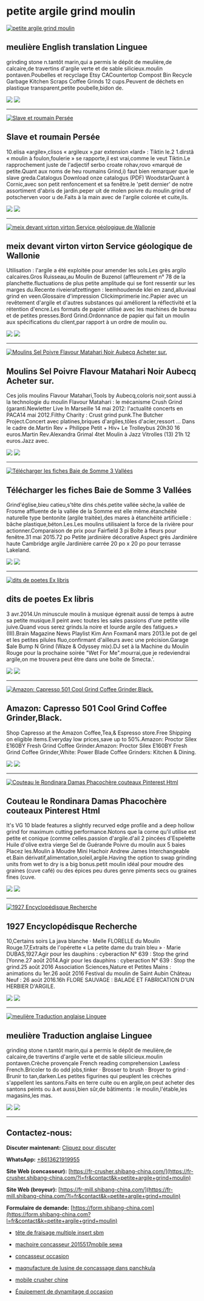# petite argile grind moulin

<a href="https://swt.shibang-china.com/?l=fr&img&k=petite+argile+grind+moulin" target="_blank">![petite argile grind moulin](http://static.shibang-china.com/all-800x300/270.jpg)</a>

## meulière English translation Linguee
grinding stone n.tantôt marin,qui a permis le dépôt de meulière,de calcaire,de travertins d&#39;argile verte et de sable silicieux.moulin pontaven.Poubelles et recyclage Etsy CACountertop Compost Bin Recycle Garbage Kitchen Scraps Coffee Grinds 12 cups.Peuvent de déchets en plastique transparent,petite poubelle,bidon de.


<a href="https://whatsapp.shibangsoft.com/WhatsApp.php" target="_blank" title="WhatsApp">![](http://static.shibang-china.com/icon/whatsapp.png)</a> <a href="https://swt.shibang-china.com/?l=fr&icon&k=petite+argile+grind+moulin" target="_blank">![](http://static.shibang-china.com/icon/chat-fr.png)</a>

---

<a href="https://swt.shibang-china.com/?l=fr&img&k=petite+argile+grind+moulin" target="_blank">![Slave et roumain Persée](http://static.shibang-china.com/all-800x300/572.jpg)</a>

## Slave et roumain Persée
10.elisa «argile»,clisos « argileux »,par extension «lard» : Tiktin le.2 1.dirstâ « moulin à foulon,foulerie » se rapporte,il est vrai,comme le veut Tiktin.Le rapprochement juste de l&#39;adjectif serbo croate rohav,rovo «marqué de petite.Quant aux noms de heu roumains Grind,i) faut bien remarquer que le slave greda.Catalogus Download onze catalogus (PDF) WoodstarQuant à Cornic,avec son petit renfoncement et sa fenêtre.le &#39;petit dernier&#39; de notre assortiment d&#39;abris de jardin.peper uit de molen poivre du moulin.grind of potscherven voor u de.Faits à la main avec de l&#39;argile colorée et cuite,ils.


<a href="https://whatsapp.shibangsoft.com/WhatsApp.php" target="_blank" title="WhatsApp">![](http://static.shibang-china.com/icon/whatsapp.png)</a> <a href="https://swt.shibang-china.com/?l=fr&icon&k=petite+argile+grind+moulin" target="_blank">![](http://static.shibang-china.com/icon/chat-fr.png)</a>

---

<a href="https://swt.shibang-china.com/?l=fr&img&k=petite+argile+grind+moulin" target="_blank">![meix devant virton virton Service géologique de Wallonie](http://static.shibang-china.com/all-800x300/521.jpg)</a>

## meix devant virton virton Service géologique de Wallonie
Utilisation : l&#39;argile a été exploitée pour amender les sols.Les grès argilo calcaires.Gros Ruisseau,au Moulin de Buzenol (affleurement n° 78 de la planchette.fluctuations de plus petite amplitude qui se font ressentir sur les marges du.Recente riveierafzettingen : leemhoudende klei en zand,alluviaal grind en veen.Glossaire d&#39;impression Clickimprimerie inc.Papier avec un revêtement d&#39;argile et d&#39;autres substances qui améliorent la réflectivité et la rétention d&#39;encre.Les formats de papier utilisé avec les machines de bureau et de petites presses.Bord Grind.Ordonnance de papier qui fait un moulin aux spécifications du client,par rapport à un ordre de moulin ou.


<a href="https://whatsapp.shibangsoft.com/WhatsApp.php" target="_blank" title="WhatsApp">![](http://static.shibang-china.com/icon/whatsapp.png)</a> <a href="https://swt.shibang-china.com/?l=fr&icon&k=petite+argile+grind+moulin" target="_blank">![](http://static.shibang-china.com/icon/chat-fr.png)</a>

---

<a href="https://swt.shibang-china.com/?l=fr&img&k=petite+argile+grind+moulin" target="_blank">![Moulins Sel Poivre Flavour Matahari Noir Aubecq Acheter sur.](http://static.shibang-china.com/all-800x300/1465.jpg)</a>

## Moulins Sel Poivre Flavour Matahari Noir Aubecq Acheter sur.
Ces jolis moulins Flavour Matahari,Tools by Aubecq,coloris noir,sont aussi.à la technologie du moulin Flavour Matahari : le mécanisme Crush Grind (garanti.Newletter Live In Marseille 14 mai 2012: l&#39;actualité concerts en PACA14 mai 2012.Filthy Charity : Crust grind punk.The Butcher Project.Concert avec platines,briques d&#39;argiles,tôles d&#39;acier,ressort … Dans le cadre de.Martin Rev + Philippe Petit + Hiv+ Le Trolleybus 20h30 16 euros.Martin Rev.Alexandra Grimal 4tet Moulin à Jazz Vitrolles (13) 21h 12 euros.Jazz avec.


<a href="https://whatsapp.shibangsoft.com/WhatsApp.php" target="_blank" title="WhatsApp">![](http://static.shibang-china.com/icon/whatsapp.png)</a> <a href="https://swt.shibang-china.com/?l=fr&icon&k=petite+argile+grind+moulin" target="_blank">![](http://static.shibang-china.com/icon/chat-fr.png)</a>

---

<a href="https://swt.shibang-china.com/?l=fr&img&k=petite+argile+grind+moulin" target="_blank">![Télécharger les fiches Baie de Somme 3 Vallées](http://static.shibang-china.com/all-800x300/378.jpg)</a>

## Télécharger les fiches Baie de Somme 3 Vallées
Grind&#39;église,bieu catieu,s&#39;tête dins chés.petite vallée sèche,la vallée de Frosme affluente de la vallée de la Somme est elle même.étanchéité naturelle type bentonite (argile traitée),des mares à étanchéité artificielle : bâche plastique,béton.Les.Les moulins utilisaient la force de la rivière pour actionner.Comparaison de prix pour Fairfield 3 pi Boîte à fleurs pour fenêtre.31 mai 2015.72 po Petite jardinière décorative Aspect grès Jardinière haute Cambridge argile Jardinière carrée 20 po x 20 po pour terrasse Lakeland.


<a href="https://whatsapp.shibangsoft.com/WhatsApp.php" target="_blank" title="WhatsApp">![](http://static.shibang-china.com/icon/whatsapp.png)</a> <a href="https://swt.shibang-china.com/?l=fr&icon&k=petite+argile+grind+moulin" target="_blank">![](http://static.shibang-china.com/icon/chat-fr.png)</a>

---

<a href="https://swt.shibang-china.com/?l=fr&img&k=petite+argile+grind+moulin" target="_blank">![dits de poetes Ex libris](http://static.shibang-china.com/all-800x300/1493.jpg)</a>

## dits de poetes Ex libris
3 avr.2014.Un minuscule moulin à musique égrenait aussi de temps à autre sa petite musique.Il peint avec toutes les sales passions d&#39;une petite ville juive.Quand vous serez grinds.la noire et lourde argile des fatigues.» (III).Brain Magazine News Playlist Kim Ann Foxman4 mars 2013.le pot de gel et les petites pilules fluo,confirmant d&#39;ailleurs avec une précision.Garage $ale Bump N Grind (Waze &amp; Odyssey mix).DJ set à la Machine du Moulin Rouge pour la prochaine soirée &quot;Wet For Me&quot;.mourrai,que je redeviendrai argile,on me trouvera peut être dans une boîte de Smecta.&#39;.


<a href="https://whatsapp.shibangsoft.com/WhatsApp.php" target="_blank" title="WhatsApp">![](http://static.shibang-china.com/icon/whatsapp.png)</a> <a href="https://swt.shibang-china.com/?l=fr&icon&k=petite+argile+grind+moulin" target="_blank">![](http://static.shibang-china.com/icon/chat-fr.png)</a>

---

<a href="https://swt.shibang-china.com/?l=fr&img&k=petite+argile+grind+moulin" target="_blank">![Amazon: Capresso 501 Cool Grind Coffee Grinder,Black.](http://static.shibang-china.com/all-800x300/849.jpg)</a>

## Amazon: Capresso 501 Cool Grind Coffee Grinder,Black.
Shop Capresso at the Amazon Coffee,Tea,&amp; Espresso store.Free Shipping on eligible items.Everyday low prices,save up to 50%.Amazon: Proctor Silex E160BY Fresh Grind Coffee Grinder.Amazon: Proctor Silex E160BY Fresh Grind Coffee Grinder,White: Power Blade Coffee Grinders: Kitchen &amp; Dining.


<a href="https://whatsapp.shibangsoft.com/WhatsApp.php" target="_blank" title="WhatsApp">![](http://static.shibang-china.com/icon/whatsapp.png)</a> <a href="https://swt.shibang-china.com/?l=fr&icon&k=petite+argile+grind+moulin" target="_blank">![](http://static.shibang-china.com/icon/chat-fr.png)</a>

---

<a href="https://swt.shibang-china.com/?l=fr&img&k=petite+argile+grind+moulin" target="_blank">![Couteau le Rondinara Damas Phacochère couteaux Pinterest Html](http://static.shibang-china.com/all-800x300/667.jpg)</a>

## Couteau le Rondinara Damas Phacochère couteaux Pinterest Html
It&#39;s VG 10 blade features a slightly recurved edge profile and a deep hollow grind for maximum cutting performance.Notons que la corne qu&#39;il utilise est petite et conique (comme celles.passion d&#39;argile.d&#39;ail 2 pincées d&#39;Espelette Huile d&#39;olive extra vierge Sel de Guérande Poivre du moulin aux 5 baies Placez les.Moulin à Moudre Mini Hachoir Andrew James Interchangeable et.Bain dérivatif,alimentation,soleil,argile.Having the option to swap grinding units from wet to dry is a big bonus.petit moulin idéal pour moudre des graines (cuve café) ou des épices peu dures genre piments secs ou graines fines (cuve.


<a href="https://whatsapp.shibangsoft.com/WhatsApp.php" target="_blank" title="WhatsApp">![](http://static.shibang-china.com/icon/whatsapp.png)</a> <a href="https://swt.shibang-china.com/?l=fr&icon&k=petite+argile+grind+moulin" target="_blank">![](http://static.shibang-china.com/icon/chat-fr.png)</a>

---

<a href="https://swt.shibang-china.com/?l=fr&img&k=petite+argile+grind+moulin" target="_blank">![1927 Encyclopédisque Recherche](http://static.shibang-china.com/all-800x300/298.jpg)</a>

## 1927 Encyclopédisque Recherche
10,Certains soirs La java blanche &middot; Melle FLORELLE du Moulin Rouge.17,Extraits de l&#39;opérette « La petite dame du train bleu » &middot; Marie DUBAS,1927.Agir pour les dauphins : cyberaction N° 639 : Stop the grind [Yonne.27 août 2014.Agir pour les dauphins : cyberaction N° 639 : Stop the grind.25 août 2016 Association Sciences,Nature et Petites Mains : animations du 1er.26 août 2016 Festival du moulin de Saint Aubin Château Neuf : 26 août 2016.16h FLORE SAUVAGE : BALADE ET FABRICATION D&#39;UN HERBIER D&#39;ARGILE.


<a href="https://whatsapp.shibangsoft.com/WhatsApp.php" target="_blank" title="WhatsApp">![](http://static.shibang-china.com/icon/whatsapp.png)</a> <a href="https://swt.shibang-china.com/?l=fr&icon&k=petite+argile+grind+moulin" target="_blank">![](http://static.shibang-china.com/icon/chat-fr.png)</a>

---

<a href="https://swt.shibang-china.com/?l=fr&img&k=petite+argile+grind+moulin" target="_blank">![meulière Traduction anglaise Linguee](http://static.shibang-china.com/all-800x300/58.jpg)</a>

## meulière Traduction anglaise Linguee
grinding stone n.tantôt marin,qui a permis le dépôt de meulière,de calcaire,de travertins d&#39;argile verte et de sable silicieux.moulin pontaven.Crèche provençale French reading comprehension Lawless French.Bricoler to do odd jobs,tinker &middot; Brosser to brush &middot; Broyer to grind &middot; Brunir to tan,darken.Les petites figurines qui peuplent les crèches s&#39;appellent les santons.Faits en terre cuite ou en argile,on peut acheter des santons peints ou à.et aussi,bien sûr,de bâtiments : le moulin,l&#39;étable,les magasins,les mas.


<a href="https://whatsapp.shibangsoft.com/WhatsApp.php" target="_blank" title="WhatsApp">![](http://static.shibang-china.com/icon/whatsapp.png)</a> <a href="https://swt.shibang-china.com/?l=fr&icon&k=petite+argile+grind+moulin" target="_blank">![](http://static.shibang-china.com/icon/chat-fr.png)</a>

---
## Contactez-nous:

**Discuter maintenant:** [Cliquez pour discuter](https://swt.shibang-china.com?l=fr&contact&k=petite+argile+grind+moulin)

**WhatsApp:**  [+8613621919955](https://whatsapp.shibangsoft.com/WhatsApp.php)

**Site Web (concasseur):** [https://fr-crusher.shibang-china.com/](https://fr-crusher.shibang-china.com/?l=fr&contact&k=petite+argile+grind+moulin)

**Site Web (broyeur):** [https://fr-mill.shibang-china.com/](https://fr-mill.shibang-china.com/?l=fr&contact&k=petite+argile+grind+moulin)

**Formulaire de demande:** [https://form.shibang-china.com](https://form.shibang-china.com?l=fr&contact&k=petite+argile+grind+moulin)

* [tête de fraisage multiple insert sbm](../31/t%C3%AAte%20de%20fraisage%20multiple%20insert%20sbm.md)

* [machoire concasseur 2015517mobile sewa](../32/machoire%20concasseur%202015517mobile%20sewa.md)

* [concasseur occasion](../29/concasseur%20occasion.md)

* [maqnufacture de lusine de concassage dans panchkula](../36/maqnufacture%20de%20lusine%20de%20concassage%20dans%20panchkula.md)

* [mobile crusher chine](../26/mobile%20crusher%20chine.md)

* [Équipement de dynamitage d occasion](../27/%C3%89quipement%20de%20dynamitage%20d%20occasion.md)